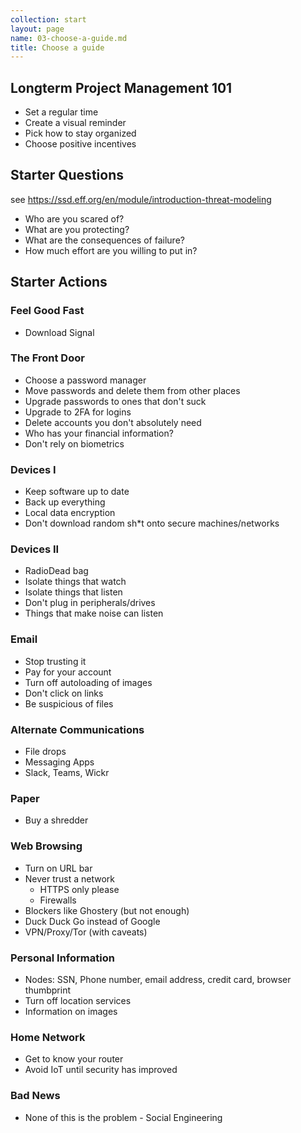 ```yaml
---
collection: start
layout: page
name: 03-choose-a-guide.md
title: Choose a guide
---
```


## Longterm Project Management 101

* Set a regular time
* Create a visual reminder
* Pick how to stay organized
* Choose positive incentives

## Starter Questions

see https://ssd.eff.org/en/module/introduction-threat-modeling

* Who are you scared of?
* What are you protecting?
* What are the consequences of failure?
* How much effort are you willing to put in?

## Starter Actions

### Feel Good Fast
* Download Signal

### The Front Door
* Choose a password manager
* Move passwords and delete them from other places
* Upgrade passwords to ones that don't suck
* Upgrade to 2FA for logins
* Delete accounts you don't absolutely need
* Who has your financial information?
* Don't rely on biometrics

### Devices I
* Keep software up to date
* Back up everything
* Local data encryption
* Don't download random sh*t onto secure machines/networks

### Devices II
* RadioDead bag
* Isolate things that watch
* Isolate things that listen
* Don't plug in peripherals/drives
* Things that make noise can listen

### Email
* Stop trusting it
* Pay for your account
* Turn off autoloading of images
* Don't click on links
* Be suspicious of files

### Alternate Communications
* File drops
* Messaging Apps
* Slack, Teams, Wickr

### Paper
* Buy a shredder

### Web Browsing
* Turn on URL bar
* Never trust a network
  * HTTPS only please
  * Firewalls
* Blockers like Ghostery (but not enough)
* Duck Duck Go instead of Google
* VPN/Proxy/Tor (with caveats)

### Personal Information
* Nodes: SSN, Phone number, email address, credit card, browser thumbprint
* Turn off location services
* Information on images


### Home Network
* Get to know your router
* Avoid IoT until security has improved

### Bad News
* None of this is the problem - Social Engineering
